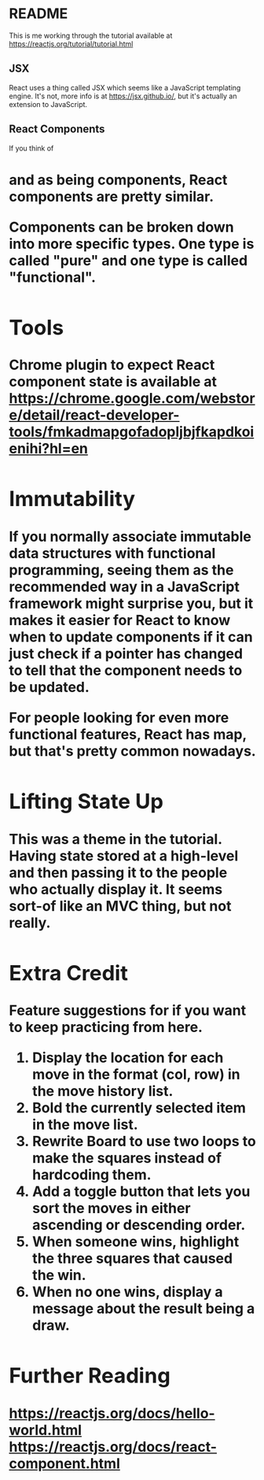 # README

This is me working through the tutorial available at https://reactjs.org/tutorial/tutorial.html

## JSX

React uses a thing called JSX which seems like a JavaScript templating engine. It's not,
more info is at https://jsx.github.io/, but it's actually an extension to JavaScript.

## React Components

If you think of <h1> and <u1> as being components, React components are pretty similar.

Components can be broken down into more specific types. One type is called "pure" and one
type is called "functional".

## Tools

Chrome plugin to expect React component state is available at
https://chrome.google.com/webstore/detail/react-developer-tools/fmkadmapgofadopljbjfkapdkoienihi?hl=en

## Immutability

If you normally associate immutable data structures with functional programming, seeing them as
the recommended way in a JavaScript framework might surprise you, but it makes it easier for React
to know when to update components if it can just check if a pointer has changed to tell that the
component needs to be updated.

For people looking for even more functional features, React has map, but that's pretty common
nowadays.

## Lifting State Up

This was a theme in the tutorial. Having state stored at a high-level and then passing it to
the people who actually display it. It seems sort-of like an MVC thing, but not really.

## Extra Credit

Feature suggestions for if you want to keep practicing from here.

1. Display the location for each move in the format (col, row) in the move history list.
2. Bold the currently selected item in the move list.
3. Rewrite Board to use two loops to make the squares instead of hardcoding them.
4. Add a toggle button that lets you sort the moves in either ascending or descending order.
5. When someone wins, highlight the three squares that caused the win.
6. When no one wins, display a message about the result being a draw.

## Further Reading
https://reactjs.org/docs/hello-world.html
https://reactjs.org/docs/react-component.html